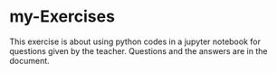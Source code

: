 # my-Exercises
This exercise is about using python codes in a jupyter notebook for questions given by the teacher. Questions and the answers are in the document.
